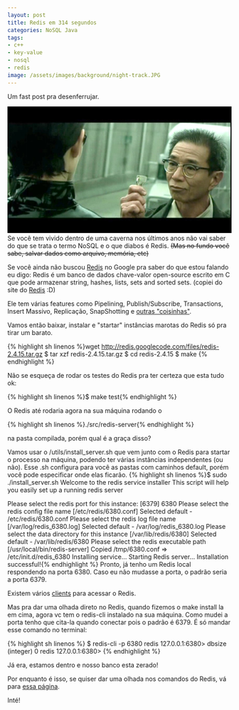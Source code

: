 ```yaml
---
layout: post
title: Redis em 314 segundos
categories: NoSQL Java
tags:
- c++
- key-value
- nosql
- redis
image: /assets/images/background/night-track.JPG
---
```

Um fast post pra desenferrujar.

![](/assets/article_images/2012-06-29-redis-em-314-segundos/keymaster.jpeg)
Se você tem vivido dentro de uma caverna nos últimos anos não vai saber do que se trata o termo NoSQL e o que diabos é Redis. <s>(Mas no fundo você sabe, salvar dados como arquivo, memória, etc)</s>

Se você ainda não buscou <a href="http://redis.io/" target="_blank">Redis</a> no Google pra saber do que estou falando eu digo: Redis é um banco de dados chave-valor open-source escrito em C que pode armazenar string, hashes, lists, sets and sorted sets. (copiei do site do <a href="http://redis.io/" target="_blank">Redis</a> :D)

Ele tem várias features como Pipelining, Publish/Subscribe, Transactions, Insert Massivo, Replicação, SnapShotting e <a href="http://redis.io/documentation" target="_blank">outras "coisinhas"</a>.

Vamos então baixar, instalar e "startar" instâncias marotas do Redis só pra tirar um barato.

{% highlight sh linenos %}wget http://redis.googlecode.com/files/redis-2.4.15.tar.gz
$ tar xzf redis-2.4.15.tar.gz
$ cd redis-2.4.15
$ make
{% endhighlight %}

Não se esqueça de rodar os testes do Redis pra ter certeza que esta tudo ok:

{% highlight sh linenos %}$ make test{% endhighlight %}

O Redis até rodaria agora na sua máquina rodando o

{% highlight sh linenos %}./src/redis-server{% endhighlight %}

na pasta compilada, porém qual é a graça disso?

Vamos usar o /utils/install_server.sh que vem junto com o Redis para startar o processo na máquina, podendo ter várias instâncias independentes (ou não). Esse .sh configura para você as pastas com caminhos default, porém você pode especificar onde
elas ficarão.
{% highlight sh linenos %}$ sudo ./install_server.sh 
Welcome to the redis service installer
This script will help you easily set up a running redis server

Please select the redis port for this instance: [6379] 6380
Please select the redis config file name [/etc/redis/6380.conf] 
Selected default - /etc/redis/6380.conf
Please select the redis log file name [/var/log/redis_6380.log] 
Selected default - /var/log/redis_6380.log
Please select the data directory for this instance [/var/lib/redis/6380] 
Selected default - /var/lib/redis/6380
Please select the redis executable path [/usr/local/bin/redis-server] 
Copied /tmp/6380.conf => /etc/init.d/redis_6380
Installing service...
Starting Redis server...
Installation successful!{% endhighlight %}
Pronto, já tenho um Redis local respondendo na porta 6380. Caso eu não mudasse a porta, o padrão seria a porta 6379.

Existem vários <a href="http://redis.io/clients" target="_blank">clients</a> para acessar o Redis.

Mas pra dar uma olhada direto no Redis, quando fizemos o make install la em cima, agora vc tem o redis-cli instalado na sua máquina. Como mudei a porta tenho que cita-la quando conectar pois o padrão é 6379. É só mandar esse comando no terminal:

{% highlight sh linenos %}
$ redis-cli -p 6380
redis 127.0.0.1:6380> dbsize
(integer) 0
redis 127.0.0.1:6380>
{% endhighlight %}

Já era, estamos dentro e nosso banco esta zerado!

Por enquanto é isso, se quiser dar uma olhada nos comandos do Redis, vá para <a href="http://redis.io/commands" target="_blank">essa página</a>.

Inté!
